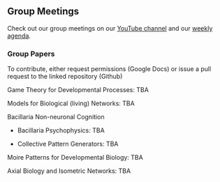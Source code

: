 ## Group Meetings

Check out our group meetings on our [YouTube channel](https://www.youtube.com/channel/UChGTq41_rJwmZ1I4j7SezWQ) and our [weekly agenda](https://docs.google.com/spreadsheets/d/1dbYBQRztJzhO9fbPDLBFutSk6tqFaiGbEauvFELoCbM/edit#gid=0).

### Group Papers
To contribute, either request permissions (Google Docs) or issue a pull request to the linked repository (Github)

Game Theory for Developmental Processes: TBA

Models for Biological (living) Networks: TBA

Bacillaria Non-neuronal Cognition

* Bacillaria Psychophysics: TBA

* Collective Pattern Generators: TBA

Moire Patterns for Developmental Biology: TBA

Axial Biology and Isometric Networks: TBA
